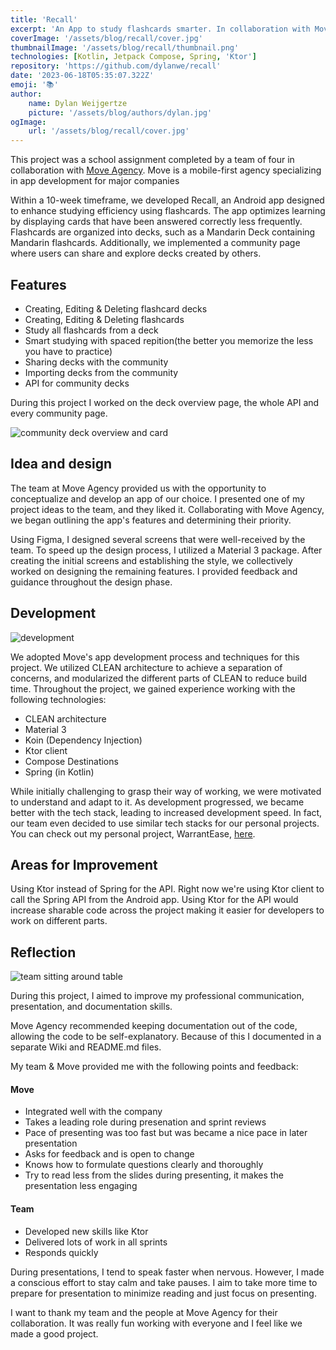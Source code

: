 ```yaml
---
title: 'Recall'
excerpt: 'An App to study flashcards smarter. In collaboration with Move Agency'
coverImage: '/assets/blog/recall/cover.jpg'
thumbnailImage: '/assets/blog/recall/thumbnail.png'
technologies: [Kotlin, Jetpack Compose, Spring, 'Ktor']
repository: 'https://github.com/dylanwe/recall'
date: '2023-06-18T05:35:07.322Z'
emoji: '📚'
author:
    name: Dylan Weijgertze
    picture: '/assets/blog/authors/dylan.jpg'
ogImage:
    url: '/assets/blog/recall/cover.jpg'
---
```


This project was a school assignment completed by a team of four in collaboration with [Move Agency](https://www.moveagency.com/en/). Move is a mobile-first agency specializing in app development for major companies

Within a 10-week timeframe, we developed Recall, an Android app designed to enhance studying efficiency using flashcards. The app optimizes learning by displaying cards that have been answered correctly less frequently. Flashcards are organized into decks, such as a Mandarin Deck containing Mandarin flashcards. Additionally, we implemented a community page where users can share and explore decks created by others.

## Features

-   Creating, Editing & Deleting flashcard decks
-   Creating, Editing & Deleting flashcards
-   Study all flashcards from a deck
-   Smart studying with spaced repition(the better you memorize the less you have to practice)
-   Sharing decks with the community
-   Importing decks from the community
-   API for community decks

During this project I worked on the deck overview page, the whole API and every community page.

![community deck overview and card](/assets/blog/recall/community_deck.jpg)

## Idea and design

The team at Move Agency provided us with the opportunity to conceptualize and develop an app of our choice. I presented one of my project ideas to the team, and they liked it. Collaborating with Move Agency, we began outlining the app's features and determining their priority.

Using Figma, I designed several screens that were well-received by the team. To speed up the design process, I utilized a Material 3 package. After creating the initial screens and establishing the style, we collectively worked on designing the remaining features. I provided feedback and guidance throughout the design phase.

## Development

![development](/assets/blog/recall/dev.jpg)

We adopted Move's app development process and techniques for this project. We utilized CLEAN architecture to achieve a separation of concerns, and modularized the different parts of CLEAN to reduce build time. Throughout the project, we gained experience working with the following technologies:

-   CLEAN architecture
-   Material 3
-   Koin (Dependency Injection)
-   Ktor client
-   Compose Destinations
-   Spring (in Kotlin)

While initially challenging to grasp their way of working, we were motivated to understand and adapt to it. As development progressed, we became better with the tech stack, leading to increased development speed. In fact, our team even decided to use similar tech stacks for our personal projects. You can check out my personal project, WarrantEase, [here](https://github.com/dylanwe/warrant-ease).

## Areas for Improvement

Using Ktor instead of Spring for the API.
Right now we're using Ktor client to call the Spring API from the Android app.
Using Ktor for the API would increase sharable code across the project making it easier for developers to work on different parts.

## Reflection

![team sitting around table](/assets/blog/recall/team.jpg)

During this project, I aimed to improve my professional communication, presentation, and documentation skills.

Move Agency recommended keeping documentation out of the code, allowing the code to be self-explanatory. Because of this I documented in a separate Wiki and README.md files.

My team & Move provided me with the following points and feedback:

#### Move

-   Integrated well with the company
-   Takes a leading role during presenation and sprint reviews
-   Pace of presenting was too fast but was became a nice pace in later presentation
-   Asks for feedback and is open to change
-   Knows how to formulate questions clearly and thoroughly
-   Try to read less from the slides during presenting, it makes the presentation less engaging

#### Team

-   Developed new skills like Ktor
-   Delivered lots of work in all sprints
-   Responds quickly

During presentations, I tend to speak faster when nervous. However, I made a conscious effort to stay calm and take pauses.
I aim to take more time to prepare for presentation to minimize reading and just focus on presenting.

I want to thank my team and the people at Move Agency for their collaboration. It was really fun working with everyone and I feel like we made a good project.
